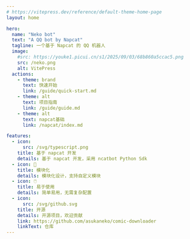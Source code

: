 ```yaml
---
# https://vitepress.dev/reference/default-theme-home-page
layout: home

hero:
  name: "Neko bot"
  text: "A QQ bot by Napcat"
  tagline: 一个基于 Napcat 的 QQ 机器人
  image:
    #src: https://youke1.picui.cn/s1/2025/09/03/68b860a5ccac5.png
    src: /neko.png
    alt: VitePress
  actions:
    - theme: brand
      text: 快速开始
      link: /guide/quick-start.md
    - theme: alt
      text: 项目指南
      link: /guide/guide.md
    - theme: alt
      text: napcat基础
      link: /napcat/index.md

features:
  - icon:
      src: /svg/typescript.png
    title: 基于 napcat 开发
    details: 基于 napcat 开发，采用 ncatbot Python Sdk
  - icon: 🔧
    title: 模块化
    details: 模块化设计，支持自定义模块
  - icon: 🖱️
    title: 易于使用
    details: 简单易用，无需复杂配置
  - icon: 
      src: /svg/github.svg
    title: 开源
    details: 开源项目，欢迎贡献
    link: https://github.com/asukaneko/comic-downloader
    linkText: 仓库
---
```

<confetti />
